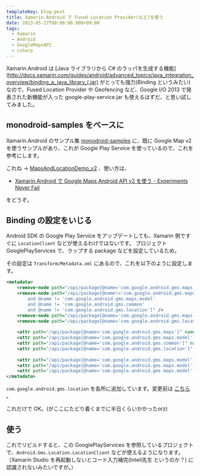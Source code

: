 ```yaml
---
templateKey: blog-post
title: Xamarin.Android で Fused Location Provider(など)を使う
date: 2013-05-27T00:00:00.000+09:00
tags:
  - Xamarin
  - Android
  - GoogleMapsAPI
  - csharp
---
```

Xamarin.Android は [Java ライブラリから C# のラッパを生成する機能](http://docs.xamarin.com/guides/android/advanced_topics/java_integration_overview/binding_a_java_library_(.jar) がとっても強力(Binding というみたい)なので、Fused Location Provider や Geofencing など、Google I/O 2013 で発表された新機能が入った google-play-service.jar も使えるはずだ、と思い試してみました。
<!--more-->
## monodroid-samples をベースに

Xamarin.Android のサンプル集 [monodroid-samples](https://github.com/xamarin/monodroid-samples) に、既に Google Map v2 を使うサンプルがあり、これが Google Play Service を使っているので、これを参考にします。

これね → [MapsAndLocationDemo_v2](https://github.com/xamarin/monodroid-samples/tree/master/MapsAndLocationDemo_v2) 、使い方は、

* [Xamarin.Android で Google Maps Android API v2 を使う - Experiments Never Fail](http://amay077.github.io/blog/2013/03/05/xamarin-android-using-google-maps-android-api-v2/)

をどうぞ。

## Binding の設定をいじる

Android SDK の Google Play Service をアップデートしても、Xamarin 側ですぐに ``LocationClient`` などが使えるわけではないです。
プロジェクト GooglePlayServices で、ラップする package などを設定しているため。

その設定は ``Transform/Metadata.xml`` にあるので、これを以下のように設定します。

```xml Metadata.xml
<metadata>
	<remove-node path="/api/package[@name='com.google.android.gms.maps']/class[@name='GoogleMapOptionsCreator']" />
	<remove-node path="/api/package[@name!='com.google.android.gms.maps' 
		and @name != 'com.google.android.gms.maps.model' 
		and @name != 'com.google.android.gms.common'
		and @name != 'com.google.android.gms.location']" />
	<remove-node path="/api/package[@name='com.google.android.gms.maps.model']/class[contains (@name, 'Creator')]" />
	<remove-node path="/api/package[@name='com.google.android.gms.location']/class[contains (@name, 'Creator')]" />
		
	<attr path="/api/package[@name='com.google.android.gms.maps']" name="managedName">Android.Gms.Maps</attr>
	<attr path="/api/package[@name='com.google.android.gms.maps.model']" name="managedName">Android.Gms.Maps.Model</attr>
	<attr path="/api/package[@name='com.google.android.gms.common']" name="managedName">Android.Gms.Common</attr>  
	<attr path="/api/package[@name='com.google.android.gms.location']" name="managedName">Android.Gms.Location</attr>  
	
  	<attr path="/api/package[@name='com.google.android.gms.maps.model']/class[@name='MarkerOptions']/method[@name='position']" name="managedName">SetPosition</attr>
	<attr path="/api/package[@name='com.google.android.gms.maps.model']/class[@name='MarkerOptions']/method[@name='snippet']" name="managedName">SetSnippet</attr>
	<attr path="/api/package[@name='com.google.android.gms.maps.model']/class[@name='MarkerOptions']/method[@name='title']" name="managedName">SetTitle</attr>
</metadata>
```

``com.google.android.gms.location`` を各所に追加しています。変更前は [こちら](https://github.com/xamarin/monodroid-samples/blob/master/MapsAndLocationDemo_v2/GooglePlayServices/Transforms/Metadata.xml) 。

これだけで OK。(がここにたどり着くまでに半日くらいかかったorz)

## 使う

これでリビルドすると、この GooglePlayServices を参照しているプロジェクトで、``Android.Gms.Location.LocationClient`` などが使えるようになります。（Xamarin Studio を再起動しないとコード入力補完(Inteli先生 というのか？) に認識されないみたいですが。）
